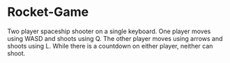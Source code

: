 # Rocket-Game
Two player spaceship shooter on a single keyboard.
One player moves using WASD and shoots using Q.
The other player moves using arrows and shoots using L.
While there is a countdown on either player, neither can shoot.
